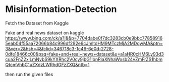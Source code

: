 # Misinformation-Detection

Fetch the Dataset from Kaggle 

Fake and real news dataset on kaggle 
https://www.bing.com/ck/a?!&&p=7704dabe0f7dc3283cb0e9bbc778589165eab04f55aa72066b84c996df292e6cJmltdHM9MTczMjA2MDgwMA&ptn=3&ver=2&hsh=4&fclid=346718c3-1c46-6e0d-2728-0dfe18466c00&psq=fake+and+real+news+dataset&u=a1aHR0cHM6Ly93d3cua2FnZ2xlLmNvbS9kYXRhc2V0cy9jbG1lbnRiaXNhaWxsb24vZmFrZS1hbmQtcmVhbC1uZXdzLWRhdGFzZXQ&ntb=1

then run the given files
